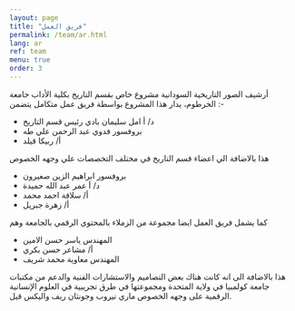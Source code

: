 ```yaml
---
layout: page
title: "فريق العمل"
permalink: /team/ar.html
lang: ar
ref: team
menu: true
order: 3
---
```


أرشيف الصور التاريخية السودانية مشروع خاص بقسم التاريخ بكلية الأداب  جامعة الخرطوم،  يدار هذا المشروع بواسطة فريق عمل متكامل يتضمن    :-

* د/ أ  امل سليمان بادي رئيس قسم التاريخ
* بروفسور فدوي عبد الرحمن علي طه      
* أ/ ربيكا قيلد    

هذا بالاضافة الي اعضاء قسم التاريخ  في مختلف التخصصات  علي وجهه الخصوص

* بروفسور ابراهيم الزين صغيرون
* د/ أ عمر عبد الله حميدة
* أ/ سلافة احمد محمد   
* أ/ زهرة جبريل  

كما يشمل فريق  العمل ايضا مجموعة من الزملاء بالمحتوي الرقمي بالجامعة   وهم

* المهندس ياسر حسن الامين        
* أ/ مشاعر حسن بكري  
* المهندس معاوية محمد شريف

 هذا بالاضافة الى انه كانت هناك بعض التصاميم والاستشارات  الفنية  والدعم من مكتبات جامعة كولمبيا في ولاية المتحدة ومجموعتها في طرق تجريبية في العلوم الإنسانية الرقمية  على وجهه الخصوص ماري نيروب  وجونثان ريف  واليكس قيل.  
